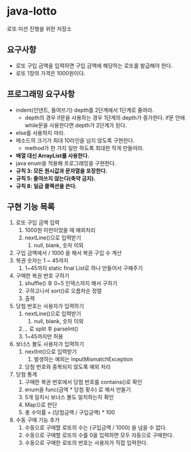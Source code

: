 # java-lotto
로또 미션 진행을 위한 저장소

## 요구사항
- 로또 구입 금액을 입력하면 구입 금액에 해당하는 로또를 발급해야 한다.
- 로또 1장의 가격은 1000원이다.
## **프로그래밍 요구사항**
- indent(인덴트, 들여쓰기) depth를 2단계에서 1단계로 줄여라.
    - depth의 경우 if문을 사용하는 경우 1단계의 depth가 증가한다. if문 안에 while문을 사용한다면 depth가 2단계가 된다.
- else를 사용하지 마라.
- 메소드의 크기가 최대 10라인을 넘지 않도록 구현한다.
    - method가 한 가지 일만 하도록 최대한 작게 만들어라.
- **배열 대신 ArrayList를 사용한다.**
- java enum을 적용해 프로그래밍을 구현한다.
- **규칙 3: 모든 원시값과 문자열을 포장한다.**
- **규칙 5: 줄여쓰지 않는다(축약 금지).**
- **규칙 8: 일급 콜렉션을 쓴다.**
## 구현 기능 목록
1. 로또 구입 금액 입력
    1. 1000원 미만이었을 때 예외처리
    2. nextLine()으로 입력받기
        1. null, blank, 숫자 이외
2. 구입 금액에서 / 1000 을 해서 복권 구입 수 계산
3. 복권 숫자는 1 ~ 45까지
    1. 1~45까지 static final List로 하나 만들어서 구해주기
4. 구매한 복권 번호 구하기
    1. shuffle() 후 0~5 인덱스까지 해서 구하기
    2. 구하고나서 sort()로 오름차순 정렬
    3. 출력
5. 당첨 번호는 사용자가 입력하기
    1. nextLine()으로 입력받기
        1. null, blank, 숫자 이외
    2. `,` 로 split 후 parseInt()
    3. 1~45까지만 허용
6. 보너스 볼도 사용자가 입력하기
    1. nextInt()으로 입력받기
        1. 발생하는 예외는 InputMismatchException
    2. 당첨 번호와 중복되지 않도록 예외 처리
7. 당첨 통계
    1. 구매한 복권 번호에서 당첨 번호를 contains()로 확인
    2. enum을 func(금액 * 당첨 횟수) 로 해서 만들기
    3. 5개 일치시 보너스 볼도 일치하는지 확인
    4. Map으로 판단
    5. 총 수익률 = (당첨금액 / 구입금액) * 100 
8. 수동 구매 기능 추가
   1. 수동으로 구매할 로또의 수는 (구입금액 / 1000) 을 넘을 수 없다.
   2. 수동으로 구매할 로또의 수를 0을 입력하면 모두 자동으로 구매한다.
   3. 수동으로 구매한 로또의 번호는 사용자가 직접 입력한다.